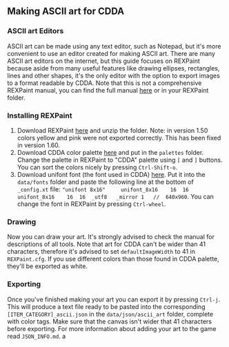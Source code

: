 ﻿## Making ASCII art for CDDA
### ASCII art Editors
ASCII art can be made using any text editor, such as Notepad, but it's more convenient to use an editor created for making ASCII art. There are many ASCII art editors on the internet, but this guide focuses on REXPaint because aside from many useful features like drawing ellipses, rectangles, lines and other shapes, it's the only editor with the option to export images to a format readable by CDDA. Note that this is not a comprehensive REXPaint manual, you can find the full manual [here](https://github.com/Lucide/REXPaint-manual/blob/master/manual.md) or in your REXPaint folder.
### Installing REXPaint
1. Download REXPaint [here](https://www.gridsagegames.com/rexpaint/downloads.html) and unzip the folder. Note: in version 1.50 colors yellow and pink were not exported correctly. This has been fixed in version 1.60.
2. Download CDDA color palette [here](https://www.gridsagegames.com/rexpaint/resources.html#Palettes) and put in the `palettes` folder.  Change the palette in REXPaint  to "CDDA" palette using `[` and `]` buttons. You can sort the colors nicely by pressing `Ctrl-Shift-o`.
3. Download unifont font (the font used in CDDA) [here](https://www.gridsagegames.com/rexpaint/resources.html#Fonts). Put it into the `data/fonts` folder and paste the following line at the bottom of `_config.xt` file:
`"unifont 8x16"		unifont_8x16	16	16	unifont_8x16	16	16	_utf8	_mirror	1	//	640x960`.
You can change the font in REXPaint by pressing `Ctrl-wheel`.
### Drawing
Now you can draw your art. It's strongly advised to check the manual for descriptions of all tools. Note that art for CDDA can't be wider than 41 characters, therefore it's advised to set `defaultImageWidth` to 41 in `REXPaint.cfg`. If you use different colors than those found in CDDA palette, they'll be exported as white.
### Exporting 
Once you've finished making your art you can export it by pressing `Ctrl-j`. This will produce a text file ready to be pasted into the corresponding `[ITEM_CATEGORY]_ascii.json` in the `data/json/ascii_art` folder, complete with color tags. Make sure that the canvas isn't wider that 41 characters before exporting. For more information about adding your art to the game read `JSON_INFO.md`.
a